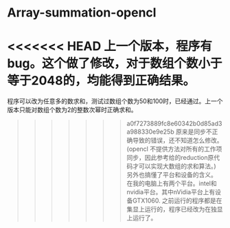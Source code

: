 # Array-summation-opencl
<<<<<<< HEAD
上一个版本，程序有bug。这个做了修改，对于数组个数小于等于2048的，均能得到正确结果。
=======
程序可以改为任意多的数求和，测试过数组个数为50和100时，已经通过。上一个版本只能对数组个数为2的整数次幂时正确求和。
>>>>>>> a0f7273889fc8e60342b0d85ad3a988330e9e25b
原来是同步不正确导致的错误，还不知道怎么修改。(opencl 不提供方法对所有的工作项同步，因此参考给的reduction原代码才可以实现大数组的求和算法。)
另外也搞懂了平台和设备的含义。
在我的电脑上有两个平台。intel和nvidia平台。其中nVidia平台上有设备GTX1060.
之前运行的程序都是在集显上运行的，程序已经改为在独显上运行了。